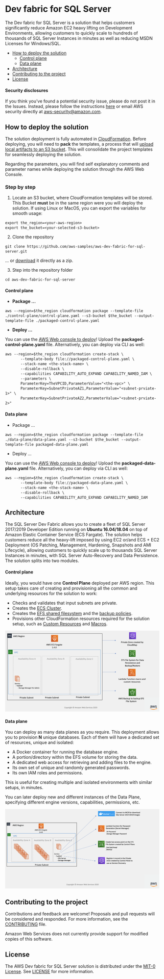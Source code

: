 # Dev fabric for SQL Server

The Dev fabric for SQL Server is a solution that helps customers significantly reduce Amazon EC2 heavy lifting on Development Environments, allowing customers to quickly scale to hundreds of thousands of SQL Server Instances in minutes as well as reducing MSDN Licenses for Windows/SQL.

- [How to deploy the solution](#how-to-deploy-the-solution)
  - [Control plane](#control-plane)
  - [Data plane](#data-plane)
- [Architecture](#architecture)
- [Contributing to the project](#contributing-to-the-project)
- [License](#license)

#### Security disclosures

If you think you’ve found a potential security issue, please do not post it in the Issues.  Instead, please follow the instructions [here](https://aws.amazon.com/security/vulnerability-reporting/) or email AWS security directly at [aws-security@amazon.com](mailto:aws-security@amazon.com).


## How to deploy the solution

The solution deployment is fully automated in [CloudFormation](https://aws.amazon.com/cloudformation/). Before deploying, you will need to **pack** the templates, a process that will [upload local artifacts to an S3 bucket](https://docs.aws.amazon.com/AWSCloudFormation/latest/UserGuide/using-cfn-cli-package.html). This will consolidate the project templates for seamlessly deploying the solution.

Regarding the parameters, you will find self explanatory comments and parameter names while deploying the solution through the AWS Web Console.

### Step by step

1. Locate an S3 bucket, where CloudFormation templates will be stored. This Bucket **must** be in the same region were you will deploy the solution. If using Linux or MacOS, you can export the variables for smooth usage:

```
export the_region=<your-aws-region>
export the_bucket=<your-selected-s3-bucket>
```

2. Clone the repository

```
git clone https://github.com/aws-samples/aws-dev-fabric-for-sql-server.git
```

... or [download](https://github.com/aws-samples/aws-dev-fabric-for-sql-server/archive/master.zip) it directly as a zip.

3. Step into the repository folder

```
cd aws-dev-fabric-for-sql-server
```

#### Control plane

- **Package ...**
```
aws --region=$the_region cloudformation package --template-file ./control-plane/control-plane.yaml --s3-bucket $the_bucket --output-template-file ./packaged-control-plane.yaml
```

- **Deploy ...**

You can use the [AWS Web console to deploy](https://docs.aws.amazon.com/AWSCloudFormation/latest/UserGuide/cfn-console-create-stack.html)! Upload the **packaged-control-plane.yaml** file. Alternatively, you can deploy via CLI as well:
```
aws --region=$the_region cloudformation create-stack \
       --template-body file://packaged-control-plane.yaml \
       --stack-name <the-stack-name> \
       --disable-rollback \
       --capabilities CAPABILITY_AUTO_EXPAND CAPABILITY_NAMED_IAM \
       --parameters \
       ParameterKey=TheVPCID,ParameterValue="<the-vpc>" \
       ParameterKey=SubnetPrivateAZ1,ParameterValue="<subnet-prviate-1>" \
       ParameterKey=SubnetPrivateAZ2,ParameterValue="<subnet-prviate-2>"
```

#### Data plane

- Package ...
```
aws --region=$the_region cloudformation package --template-file ./data-plane/data-plane.yaml --s3-bucket $the_bucket --output-template-file packaged-data-plane.yaml
```

- Deploy ...

You can use the [AWS Web console to deploy](https://docs.aws.amazon.com/AWSCloudFormation/latest/UserGuide/cfn-console-create-stack.html)! Upload the **packaged-data-plane.yaml** file. Alternatively, you can deploy via CLI as well:

```
aws --region=$the_region cloudformation create-stack \
       --template-body file://packaged-data-plane.yaml \
       --stack-name <the-stack-name> \
       --disable-rollback \
       --capabilities CAPABILITY_AUTO_EXPAND CAPABILITY_NAMED_IAM
```


## Architecture

The SQL Server Dev Fabric allows you to create a fleet of SQL Server 2017/2019 Developer Edition running on **Ubuntu 16.04/18.04** on top of Amazon Elastic Container Service (ECS Fargate). The solution helps customers reduce all the heavy-lift imposed by using EC2 or/and ECS + EC2 Deployment (OS Patching, Management, Hardening, Snapshots and AMI Lifecycle), allowing customers to quickly scale up to thousands SQL Server Instances in minutes, with SQL Server Auto-Recovery and Data Persistence. The solution splits into two modules.

#### Control plane

Ideally, you would have one **Control Plane** deployed per AWS region. This setup takes care of creating and provisioning all the common and underlying resources for the solution to work:

- Checks and validates that input subnets are private.
- Creates the [ECS Cluster](https://docs.aws.amazon.com/AmazonECS/latest/developerguide/clusters.html).
- Creates the [EFS shared filesystem](https://aws.amazon.com/efs/) and the [backup policies](https://docs.aws.amazon.com/efs/latest/ug/efs-backup-solutions.html).
- Provisions other CloudFormation resources required for the solution setup, such as [Custom Resources](https://docs.aws.amazon.com/AWSCloudFormation/latest/UserGuide/template-custom-resources.html) and [Macros](https://docs.aws.amazon.com/AWSCloudFormation/latest/UserGuide/template-macros.html).

![control plane](docs/ControlPlane.png)

#### Data plane

You can deploy as many data planes as you require. This deployment allows you to provision **N** unique databases. Each of them will have a dedicated set of resources, unique and isolated:

- A Docker container for running the database engine.
- A portion/directory within the EFS volume for storing the data.
- A dedicated web access for retrieving and adding files to the engine.
- Its own set of unique and randomly generated passwords.
- Its own IAM roles and permissions.

This is useful for creating multiple and isolated environments with similar setups, in minutes.

You can later deploy new and different instances of the Data Plane, specifying different engine versions, capabilities, permissions, etc.

![data plane](docs/DataPlane.png)


## Contributing to the project

Contributions and feedback are welcome! Proposals and pull requests will be considered and responded. For more information, see the [CONTRIBUTING](https://github.com/aws-samples/aws-dev-fabric-for-sql-server/blob/master/CONTRIBUTING.md) file.

Amazon Web Services does not currently provide support for modified copies of this software.


## License

The AWS Dev fabric for SQL Server solution is distributed under the [MIT-0 License](https://github.com/aws/mit-0). See [LICENSE](https://github.com/aws-samples/aws-dev-fabric-for-sql-server/blob/master/LICENSE) for more information.
